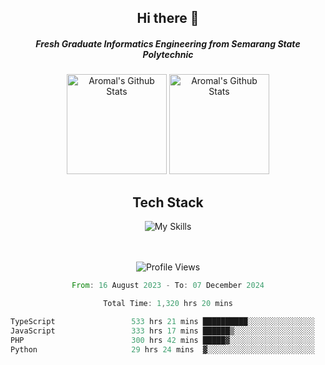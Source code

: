 <div align="center">
  <h2>Hi there 👋</h2>

  <h5>Fresh Graduate Informatics Engineering from Semarang State Polytechnic</h5>

  <img
    height="160"
    alt="Aromal's Github Stats"
    src="https://github-readme-stats.vercel.app/api?username=dafariski77&show_icons=true&theme=tokyonight&count_private=true"
  />
  <img
    alt="Aromal's Github Stats"
    height="160"
    src="https://github-readme-stats.vercel.app/api/top-langs/?username=dafariski77&layout=compact&theme=tokyonight"
  />

  <h2>Tech Stack</h2>
  
![My Skills](https://simpleskill.icons.workers.dev/svg?i=typescript,next.js,react,tailwindcss,shadcnui,reactquery,prisma,socketdotio,zod)

  <br /><br />
  <img src="https://komarev.com/ghpvc/?username=dafariski77&abbreviated=true" alt="Profile Views">
    
  <!--START_SECTION:waka-->

```rust
From: 16 August 2023 - To: 07 December 2024

Total Time: 1,320 hrs 20 mins

TypeScript                 533 hrs 21 mins ██████████░░░░░░░░░░░░░░░   39.94 %
JavaScript                 333 hrs 17 mins ██████▒░░░░░░░░░░░░░░░░░░   24.96 %
PHP                        300 hrs 42 mins █████▓░░░░░░░░░░░░░░░░░░░   22.52 %
Python                     29 hrs 24 mins  ▓░░░░░░░░░░░░░░░░░░░░░░░░   02.20 %
```

<!--END_SECTION:waka-->
</div>
